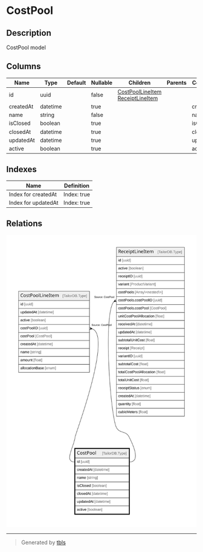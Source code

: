 # CostPool

## Description

CostPool model

## Columns

| Name | Type | Default | Nullable | Children | Parents | Comment |
| ---- | ---- | ------- | -------- | -------- | ------- | ------- |
| id | uuid |  | false | [CostPoolLineItem](CostPoolLineItem.md) [ReceiptLineItem](ReceiptLineItem.md) |  |  |
| createdAt | datetime |  | true |  |  | createdAt |
| name | string |  | false |  |  | name |
| isClosed | boolean |  | true |  |  | isClosed |
| closedAt | datetime |  | true |  |  | closedAt |
| updatedAt | datetime |  | true |  |  | updatedAt |
| active | boolean |  | true |  |  | active |

## Indexes

| Name | Definition |
| ---- | ---------- |
| Index for createdAt | Index: true |
| Index for updatedAt | Index: true |

## Relations

![er](CostPool.svg)

---

> Generated by [tbls](https://github.com/k1LoW/tbls)
